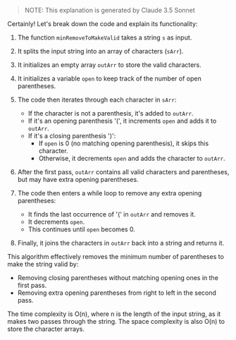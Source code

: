 > NOTE: This explanation is generated by Claude 3.5 Sonnet

Certainly! Let's break down the code and explain its functionality:

1. The function `minRemoveToMakeValid` takes a string `s` as input.

2. It splits the input string into an array of characters (`sArr`).

3. It initializes an empty array `outArr` to store the valid characters.

4. It initializes a variable `open` to keep track of the number of open parentheses.

5. The code then iterates through each character in `sArr`:
   - If the character is not a parenthesis, it's added to `outArr`.
   - If it's an opening parenthesis '(', it increments `open` and adds it to `outArr`.
   - If it's a closing parenthesis ')':
     - If `open` is 0 (no matching opening parenthesis), it skips this character.
     - Otherwise, it decrements `open` and adds the character to `outArr`.

6. After the first pass, `outArr` contains all valid characters and parentheses, but may have extra opening parentheses.

7. The code then enters a while loop to remove any extra opening parentheses:
   - It finds the last occurrence of '(' in `outArr` and removes it.
   - It decrements `open`.
   - This continues until `open` becomes 0.

8. Finally, it joins the characters in `outArr` back into a string and returns it.

This algorithm effectively removes the minimum number of parentheses to make the string valid by:
- Removing closing parentheses without matching opening ones in the first pass.
- Removing extra opening parentheses from right to left in the second pass.

The time complexity is O(n), where n is the length of the input string, as it makes two passes through the string. The space complexity is also O(n) to store the character arrays.